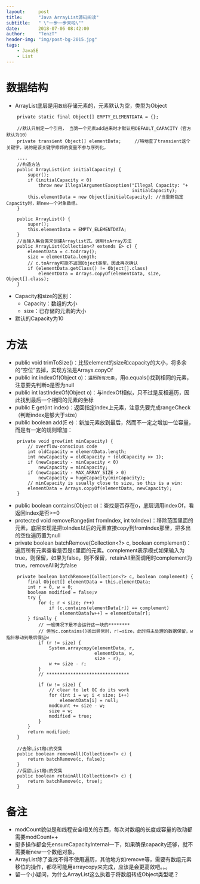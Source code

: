```yaml
---
layout:     post
title:      "Java ArrayList源码阅读"
subtitle:   " \"一步一步来啦\""
date:       2018-07-06 08:42:00
author:     "TenzT"
header-img: "img/post-bg-2015.jpg"
tags:
    - JavaSE
    - List
---
```


# 数据结构
- ArrayList底层是用`数组`存储元素的，元素默认为空，类型为Object
```
    private static final Object[] EMPTY_ELEMENTDATA = {};

    //默认只制定一个引用， 当第一个元素add进来时才默认用DEFAULT_CAPACITY（官方默认为10）
    private transient Object[] elementData;     //特地查了transient这个关键字，说的是该关键字修饰的变量不参与序列化，

    ....
    //构造方法
    public ArrayList(int initialCapacity) {
        super();
        if (initialCapacity < 0)
            throw new IllegalArgumentException("Illegal Capacity: "+
                                               initialCapacity);
        this.elementData = new Object[initialCapacity]; //当重新指定Capacity时，新new一个对象数组。
    }

    public ArrayList() {
        super();
        this.elementData = EMPTY_ELEMENTDATA;
    }
    //当输入集合类来创建Arraylist式，调用toArray方法
    public ArrayList(Collection<? extends E> c) {
        elementData = c.toArray();
        size = elementData.length;
        // c.toArray可能不返回Object类型，因此再次确认
        if (elementData.getClass() != Object[].class)
            elementData = Arrays.copyOf(elementData, size, Object[].class);
    }

```
- Capacity和size的区别：
    - Capacity：数组的大小
    - size：已存储的元素的大小
- 默认的Capacity为10

# 方法
- public void trimToSize()：比较element的size和capacity的大小，将多余的“空位”去掉，实现方法是Arrays.copyOf
- public int indexOf(Object o)：`遍历所有元素`，用o.equals()找到相同的元素，注意要先判断o是否为null
- public int lastIndexOf(Object o)：与indexOf相似，只不过是反相遍历，因此找到最后一个相同的元素的坐标
- public E get(int index)：返回指定index上元素，注意先要完成rangeCheck（判断index是够大于size）
- public boolean add(E e)：新加元素放到最后，然而不一定之增加一位容量，而是有一定的规则增加：
```
    private void grow(int minCapacity) {
        // overflow-conscious code
        int oldCapacity = elementData.length;
        int newCapacity = oldCapacity + (oldCapacity >> 1);
        if (newCapacity - minCapacity < 0)
            newCapacity = minCapacity;
        if (newCapacity - MAX_ARRAY_SIZE > 0)
            newCapacity = hugeCapacity(minCapacity);
        // minCapacity is usually close to size, so this is a win:
        elementData = Arrays.copyOf(elementData, newCapacity);
    }
```
- public boolean contains(Object o)：查找是否存在o，底层调用indexOf，看返回index是否>=0
- protected void removeRange(int fromIndex, int toIndex)：移除范围里面的元素，底层实现是把toIndex以后的元素直接copy到fromIndex那里，把多出的空位遍历置为null
- private boolean batchRemove(Collection<?> c, boolean complement)：遍历所有元素查看是否是c里面的元素。complement表示模式如果输入为true，则保留，如果为false，则不保留，retainAll里面调用时complement为true，removeAll时为false
```
    private boolean batchRemove(Collection<?> c, boolean complement) {
        final Object[] elementData = this.elementData;
        int r = 0, w = 0;
        boolean modified = false;v
        try {
            for (; r < size; r++)
                if (c.contains(elementData[r]) == complement)
                    elementData[w++] = elementData[r];
        } finally {
            // 一般情况下是不会运行这一块的********
            // 但当c.contains()抛出异常时，r!=size，此时将未处理的数据保留，w指针移动到最后保证w
            if (r != size) {
                System.arraycopy(elementData, r,
                                 elementData, w,
                                 size - r);
                w += size - r;
            }
            // *******************************

            if (w != size) {
                // clear to let GC do its work
                for (int i = w; i < size; i++)
                    elementData[i] = null;
                modCount += size - w;
                size = w;
                modified = true;
            }
        }
        return modified;
    }

    //去除List和c的交集
    public boolean removeAll(Collection<?> c) {
        return batchRemove(c, false);
    }
    //保留List和c的交集
    public boolean retainAll(Collection<?> c) {
        return batchRemove(c, true);
    }
```

# 备注
- modCount貌似是和线程安全相关的东西，每次对数组的长度或容量的改动都需要modCount++
- 挺多操作都会先ensureCapacityInternal一下，如果确保capacity还够，就不需要新new一个数组对象。
- ArrayList除了查找不得不使用遍历，其他地方如remove等，需要有数组元素移位的操作，都尽可能用arraycopy来完成，应该是会更高效吧。。。
- 留一个小疑问，为什么ArrayList这么执着于将数组转成Object类型呢？